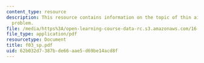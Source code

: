 ```yaml
---
content_type: resource
description: This resource contains information on the topic of thin airfoil analysis
  problem.
file: /media/https%3A/open-learning-course-data-rc.s3.amazonaws.com/16-01-unified-engineering-i-ii-iii-iv-fall-2005-spring-2006/62b032d7387bde66aae5d69be14acd8f_f03_sp.pdf
file_type: application/pdf
resourcetype: Document
title: f03_sp.pdf
uid: 62b032d7-387b-de66-aae5-d69be14acd8f
---
```


